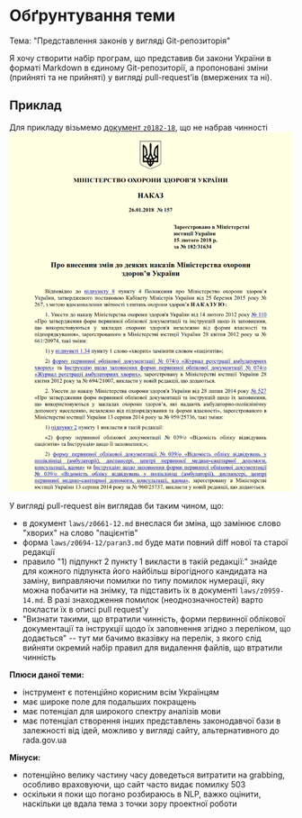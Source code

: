 # Обґрунтування теми

Тема: "Представлення законів у вигляді Git-репозиторія"

Я хочу створити набір програм, що представив би закони України в форматі Markdown в єдиному Git-репозиторії, а пропоновані зміни (прийняті та не прийняті) у вигляді pull-request'ів (вмержених та ні).

## Приклад

Для прикладу візьмемо [документ `z0182-18`](http://zakon4.rada.gov.ua/laws/show/z0182-18), що не набрав чинності![z0182-18-piece](./static/z0182-18-piece.png)

У вигляді pull-request він виглядав би таким чином, що:

- в документ `laws/z0661-12.md` внеслася би зміна, що замінює слово "хворих" на слово "пацієнтів"
- форма `laws/z0694-12/paran3.md` буде мати повний diff нової та старої редакції
- правило "1) підпункт 2 пункту 1 викласти в такій редакції:" знайде для кожного підпункта його найбільш вірогідного кандидата на заміну, виправляючи помилки по типу помилок нумерації, яку можна побачити на знімку, та підставить їх в документі `laws/z0959-14.md`. В разі знаходження помилок (неоднозначностей) варто покласти їх в описі pull request'у
- "Визнати такими, що втратили чинність, форми первинної облікової документації та інструкції щодо їх заповнення згідно з переліком, що додається" -- тут ми бачимо вказівку на перелік, з якого слід вийняти окремий набір правил для видалення файлів, що втратили чинність

**Плюси даної теми:**

- інструмент є потенційно корисним всім Українцям
- має широке поле для подальших покращень
- має потенціал для широкого спектру аналізів мови
- має потенціал створення інших представлень законодавчої бази в залежності від ідей, можливо у вигляді сайту, альтернативного до rada.gov.ua

**Мінуси:**

- потенційно велику частину часу доведеться витратити на grabbing, особливо враховуючи, що сайт часто видає помилку 503
- оскільки я поки що погано розбираюсь в NLP, важко оцінити, наскільки це вдала тема з точки зору проектної роботи



